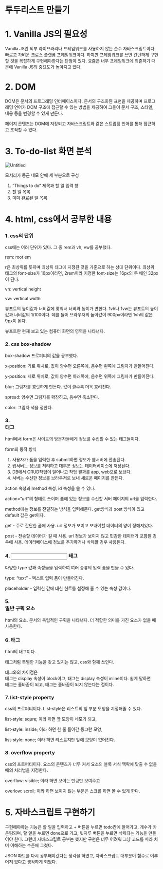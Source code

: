 # 투두리스트 만들기

# 1. Vanilla JS의 필요성

Vanilla JS란 외부 라이브러리나 프레임워크를 사용하지 않는 순수 자바스크립트이다. 빠르고 가벼운 크로스 플랫폼 프레임워크이다. 하지만 프레임워크를 쓰면 간단하게 구현할 것을 복잡하게 구현해야한다는 단점이 있다. 요즘은 너무 프레임워크에 의존하기 때문에 Vanilla JS의 중요도가 높아지고 있다.

# 2. DOM

DOM은 문서의 프로그래밍 인터페이스이다. 문서의 구조화된 표현을 제공하며 프로그래밍 언어가 DOM 구조에 접근할 수 있는 방법을 제공하여 그들이 문서 구조, 스타일, 내용 등을 변경할 수 있게 만든다.

페이지 콘텐츠는 DOM에 저장되고 자바스크립트와 같은 스트립팅 언어를 통해 접근하고 조작할 수 있다.

# 3. To-do-list 화면 분석

![Untitled](https://prod-files-secure.s3.us-west-2.amazonaws.com/8b9ba95b-fe7d-4e0d-bd6f-e95f92a3be44/33ca0c7a-ab0a-4b87-84f9-840b5544b45b/Untitled.png)

모서리가 둥근 네모 안에 세 부분으로 구성

1. “Things to do” 제목과 할 일 입력 창
2. 할 일 목록
3. 이미 완료된 일 목록

# 4. html, css에서 공부한 내용

### 1. css의 단위

css에는 여러 단위가 있다. 그 중 rem과 vh, vw를 공부했다.

rem: root em

r은 최상위를 뜻하며 최상위 태그에 지정된 것을 기준으로 하는 상대 단위이다. 최상위 태그의 font-size가 16px이라면, 2rem이라 지정한 font-size는 16px의 두 배인 32px이 된다.

vh: vertical height

vw: vertical width

뷰포트의 높이값과 너비값에 맞춰서 너비와 높이가 변한다. 1vh나 1vw는 뷰포트의 높이값과 너비값의 1/100이다. 예를 들어 브라우저의 높이값이 900px이라면 1vh의 값은 9px이 된다.

뷰포트란 현재 보고 있는 컴퓨터 화면의 영역을 나타낸다.

### 2. css box-shadow

box-shadow 프로퍼티의 값을 공부했다.

x-position: 가로 위치로, 값이 양수면 오른쪽에, 음수면 왼쪽에 그림자가 만들어진다.

y-position: 세로 위치로, 값이 양수면 아래쪽에, 음수면 위쪽에 그림자가 만들어진다.

blur: 그림자를 흐릿하게 만든다. 값이 클수록 더욱 흐려진다.

spread: 양수면 그림자를 확장하고, 음수면 축소한다.

color: 그림자 색을 정한다.

### 3. <form> 태그

html에서 form은 사이트의 방문자들에게 정보를 수집할 수 있는 태그들이다.

form의 동작 방식

1. 사용자가 폼을 입력한 후 submit하면 정보가 웹서버에 전송된다.
2. 웹서버는 정보를 처리하고 대부분 정보는 데이터베이스에 저장된다.
3. DB에서 CRUD작업이 일어나고 작업 결과를 app, web으로 보낸다.
4. 서버는 수신한 정보를 브라우저로 보내 새로운 페이지를 만든다.

action 속성과 method 속성, id 속성을 쓸 수 있다.

action=”url”의 형태로 쓰이며 폼에 있는 정보를 수신할 서버 페이지의 url을 입력한다.

method에는 정보를 전달하는 방식을 입력해준다. get방식과 post 방식이 있고 default 값은 get이다.

get - 주로 간단한 폼에 사용. url 정보가 보이고 보내야할 데이터의 양이 정해져있다.

post - 전송할 데이터가 길 때 사용. url 정보가 보이지 않고 민감한 데이터가 포함된 경우에 사용. 데이터베이스에 정보를 추가하거나 삭제할 경우 사용된다.

### 4. <input> 태그

다양한 type 값과 속성들을 입력하여 여러 종류의 입력 폼을 만들 수 있다.

type: “text” - 텍스트 입력 폼이 만들어진다.

placeholder - 입력한 값에 대한 힌트를 설정해 줄 수 있는 속성 값이다.

### 5. <section> 일반 구획 요소

html의 요소. 문서의 독립적인 구획을 나타낸다. 더 적합한 의미를 가진 요소가 없을 때 사용한다.

### 6. <span> 태그

html의 태그이다. <div> 태그처럼 특별한 기능을 갖고 있지는 않고, css와 함께 쓰인다.

<div> 태그와의 차이점은 <div> 태그는 display 속성이 block이고, <span> 태그는 display 속성이 inline이다. 쉽게 말하면 <div> 태그는 줄바꿈이 되고, <span> 태그는 줄바꿈이 되지 않는다는 점이다.

### 7. list-style property

css의 프로퍼티이다. List-style은 리스트의 앞 부분 모양을 지정해줄 수 있다.

list-style: squre; 이라 하면 앞 모양이 네모가 되고,

list-style: inside; 이라 하면 한 줄 들어간 동그란 모양,

list-style: none; 이라 하면 리스트지만 앞에 모양이 없어진다.

### 8. overflow property

css의 프로퍼티이다. 요소의 콘텐츠가 너무 커서 요소의 블록 서식 맥락에 맞출 수 없을 때의 처리법을 지정한다.

overflow: visible; 이라 하면 보이는 만큼만 보여주고

overlow: scroll; 이라 하면 보이지 않는 부분은 스크롤 하면 볼 수 있게 한다.

# 5. 자바스크립트 구현하기

구현해야하는 기능은 할 일을 입력하고 + 버튼을 누르면 todo칸에 들어가고, 개수가 카운팅되며, 할 일을 누르면 done으로 가고, 빗자루 버튼을 누르면 삭제되는 기능을 만들어야 한다. 그런데 자바스크립트 공부는 했지만 구현은 너무 어려워 그냥 코드를 따라 치며 이해하는 수준에 그쳤다.

JSON 파트를 다시 공부해야겠다는 생각을 하였고, 자바스크립트 대부분이 함수로 이루어져 있다고 생각하게 되었다.
